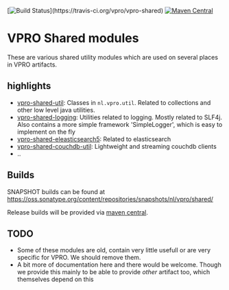 [![Build Status](https://travis-ci.org/vpro/vpro-shared.svg?)](https://travis-ci.org/vpro/vpro-shared)
[![Maven Central](https://maven-badges.herokuapp.com/maven-central/nl.vpro/vpro-shared/badge.svg?style=plastic)](https://maven-badges.herokuapp.com/maven-central/nl.vpro/vpro-shared)

# VPRO Shared modules



These are various shared utility modules which are used on several
places in VPRO artifacts.


## highlights

- [vpro-shared-util](vpro-shared-util): Classes in `nl.vpro.util`.  Related to collections and other low level java utilities.
- [vpro-shared-logging](vpro-shared-logging): Utilities related to logging. Mostly related to SLF4j. Also contains a more simple framework 'SimpleLogger', which is easy to implement on the fly
- [vpro-shared-eleasticsearch5](vpro-shared-elasticsearch5): Related to elasticsearch
- [vpro-shared-couchdb-util](vpro-shared-couchdb-util): Lightweight and streaming couchdb clients
- ..


## Builds

SNAPSHOT builds can be found at https://oss.sonatype.org/content/repositories/snapshots/nl/vpro/shared/

Release builds will be provided via [maven central](https://search.maven.org/search?q=g:nl.vpro).

## TODO

- Some of these modules are old, contain very little usefull or are very specific for VPRO. We should remove them.
- A bit more of documentation here and there would be welcome. Though we provide this mainly to be able to provide _other_ artifact too, which themselves depend on this

